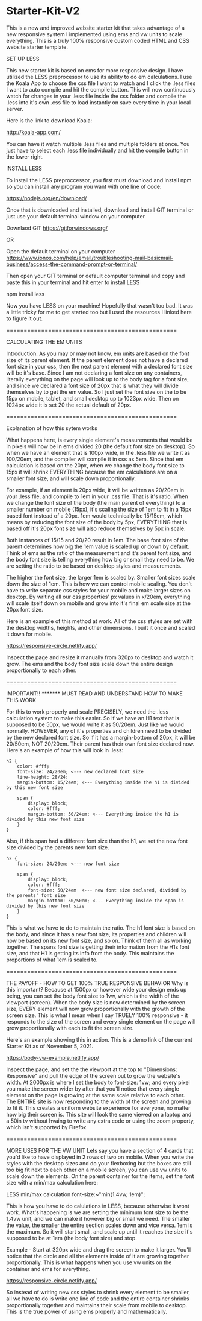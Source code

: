 # Starter-Kit-V2

This is a new and improved website starter kit that takes advantage of a new responsive system I implemented using ems and vw units to scale everything.  This is a truly 100% responsive custom coded HTML and CSS website starter template.


SET UP LESS 

  This new starter kit is based on ems for more responsive design.  I have utilized the LESS preprocessor to use its ability to do em calculations.  I use the Koala App to   choose the css file I want to watch and I click the .less files I want to auto compile and hit the compile button.  This will now continuously watch for changes in your .less file inside the css folder and compile the .less into it's own .css file to load instantly on save every time in your local server. 

  Here is the link to download Koala:

  http://koala-app.com/

  You can have it watch multiple .less files and multiple folders at once.  You just have to select each .less file individually and hit the compile button in the lower right.

  INSTALL LESS

  To install the LESS preproccessor, you first must download and install npm so you can install any program you want with one line of code:

  https://nodejs.org/en/download/

  Once that is downloaded and installed, download and install GIT terminal or just use your default terminal window on your computer

  Downlaod GIT
  https://gitforwindows.org/

  OR

  Open the default terminal on your computer
  https://www.ionos.com/help/email/troubleshooting-mail-basicmail-business/access-the-command-prompt-or-terminal/

  Then open your GIT terminal or default computer terminal and copy and paste this in your terminal and hit enter to install LESS

  npm install less

  Now you have LESS on your machine!  Hopefully that wasn't too bad.  It was a little tricky for me to get started too but I used the resources I linked here to figure it out.



=================================================
  
  
  
CALCULATING THE EM UNITS

Introduction:
As you may or may not know, em units are based on the font size of its parent element. If the parent element does not have a declared font size in your css, then the next parent element with a declared font size will be it's base.  Since I am not declaring a font size on any containers, literally everything on the page will look up to the body tag for a font size, and since we declared a font size of 20px that is what they will divide themselves by to get the em value.  So I just set the font size on the <body> to be 15px on mobile, tablet, and small desktop up to 1023px wide.  Then on 1024px wide it is set 20 the actual default of 20px.

  
  
=================================================
  
  
  
Explanation of how this sytem works
  
What happens here, is every single element's measurements that would be in pixels will now be in ems divided 20 (the default font size on desktop).  So when we have an element that is 100px wide, in the .less file we write it as 100/20em, and the compiler will compile it in css as 5em.  Since that em calculation is based on the 20px, when we change the body font size to 15px it will shrink EVERYTHING because the em calculations are on a smaller font size, and will scale down proportionally.  
  
For example, if an element is 20px wide, it will be written as 20/20em in your .less file, and compile to 1em in your .css file.  That is it's ratio.  When we change the font size of the body (the main parent of everything) to a smaller number on mobile (15px), it's scaling the size of 1em to fit in a 15px based font instead of a 20px.  1em would technically be 15/15em, which means by reducing the font size of the body by 5px, EVERYTHING that is based off it's 20px font size will also reduce themselves by 5px in scale.  
  
Both instances of 15/15 and 20/20 result in 1em. The base font size of the parent determines how big the 1em value is scaled up or down by default.  Think of ems as the ratio of the measurement and it's parent font size, and the body font size is telling everything how big or small they need to be.  We are setting the ratio to be based on desktop styles and measurements.  
  
The higher the <body> font size, the larger 1em is scaled by.  Smaller font sizes scale down the size of 1em.  This is how we can control mobile scaling.  You don't have to write separate css styles for your mobile and make larger sizes on desktop.  By writing all our css properties' px values in x/20em, everything will scale itself down on mobile and grow into it's final em scale size at the 20px font size.  
  
Here is an example of this method at work.  All of the css styles are set with the desktop widths, heights, and other dimensions. I built it once and scaled it down for mobile.
  
https://responsive-circle.netlify.app/
  
Inspect the page and resize it manually from 320px to desktop and watch it grow.  The ems and the body font size scale down the entire design proportionally to each other.

  
  
=================================================
  
  
  
IMPORTANT!! ******* MUST READ AND UNDERSTAND HOW TO MAKE THIS WORK

For this to work properly and scale PRECISELY, we need the .less calculation system to make this easier.  So if we have an H1 text that is supposed to be 50px, we would write it as 50/20em.  Just like we would normally.  HOWEVER, any of it's properties and children need to be divided by the new declared font size.  So if it has a margin-bottom of 20px, it will be 20/50em, NOT 20/20em.  Their parent has their own font size declared now. Here's an example of how this will look in .less:

```
h2 {
    color: #fff;
    font-size: 24/20em; <--- new declared font size
    line-height: 28/24;
    margin-bottom: 15/24em; <--- Everything inside the h1 is divided by this new font size

    span {
        display: block;
        color: #fff;
        margin-bottom: 50/24em; <--- Everything inside the h1 is divided by this new font size
    }
}
```
  
  
Also, if this span had a different font size than the h1, we set the new font size divided by the parents new font size.

```
h2 {
    font-size: 24/20em; <--- new font size

    span {
        display: block;
        color: #fff;
        font-size: 50/24em  <--- new font size declared, divided by the parents' font size
        margin-bottom: 50/50em; <--- Everything inside the span is divided by this new font size
    }
} 
```                                 
This is what we have to do to maintain the ratio.  The h1 font size is based on the body, and since it has a new font size, its properties and children will now be based on its new font size, and so on.  Think of them all as working together.  The spans font size is getting their information from the H1s font size, and that H1 is getting its info from the body.  This maintains the proportions of what 1em is scaled to. 

  
  
=================================================
  
  
                                 
THE PAYOFF - HOW TO GET 100% TRUE RESPONSIVE BEHAVIOR
Why is this important? Because at 1500px or however wide your design ends up being, you can set the body font size to 1vw, which is the width of the viewport (screen).  When the body size is now determined by the screen size, EVERY element will now grow proportionally with the growth of the screen size.  This is what I mean when I say TRUELY 100% responsive - it responds to the size of the screen and every single element on the page will grow proportionally with each to fit the screen size.  
          
Here's an example showing this in action.  This is a demo link of the current Starter Kit as of November 5, 2021.

https://body-vw-example.netlify.app/

Inspect the page, and set the the viewport at the top to "Dimensions: Responsive" and pull the edge of the screen out to grow the website's width.  At 2000px is where I set the body to font-size: 1vw; and every pixel you make the screen wider by after that you'll notice that every single element on the page is growing at the same scale relative to each other.  The ENTIRE site is now responding to the width of the screen and growing to fit it.  This creates a uniform website experience for everyone, no matter how big their screen is.  This site will look the same viewed on a laptop and a 50in tv without hvaing to write any extra code or using the zoom property, which isn't supported by Firefox.

  
  
=================================================
  
  
        
MORE USES FOR THE VW UNIT
Lets say you have a section of 4 cards that you'd like to have displayed in 2 rows of two on mobile.  When you write the styles with the desktop sizes and do your flexboxing but the boxes are still too big fit next to each other on a mobile screen, you can use vw units to scale down the elements.  On the parent container for the items, set the font size with a min/max calculation here:

LESS min/max calculation
font-size:~"min(1.4vw, 1em)";

This is how you have to do calulations in LESS, because otherwise it wont work.  What's happening is we are setting the minimum font size to be the 1.4vw unit, and we can make it however big or small we need.  The smaller the value, the smaller the entire section scales down and vice versa.  1em is the maximum.  So it will start small, and scale up until it reaches the size it's supposed to be at 1em (the body font size) and stop.  
                                 
Example - Start at 320px wide and drag the screen to make it larger.  You'll notice that the circle and all the elements inside of it are growing together proportionally.  This is what happens when you use vw units on the container and ems for everything.  
          
https://responsive-circle.netlify.app/
                                 
So instead of writing new css styles to shrink every element to be smaller, all we have to do is write one line of code and the entire container shrinks proportionally together and maintains their scale from mobile to desktop.  This is the true power of using ems properly and mathematically. 
